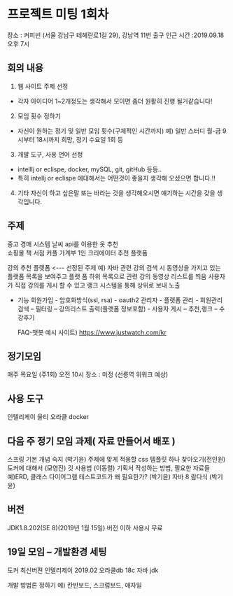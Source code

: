 # 프로젝트 미팅 1회차 
장소 : 커피빈 (서울 강남구 테헤란로1길 29), 강남역 11번 출구 인근
시간 :2019.09.18  오후 7시

## 회의 내용

1. 웹 사이트 주제 선정
- 각자 아이디어 1~2개정도는 생각해서 모이면 좀더 원활히 진행 될거같습니다!
2. 모임 횟수 정하기
- 자신이 원하는 정기 및 일반 모임 횟수(구체적인 시간까지)                예) 일반 스터디 월-금 9시부터 18시까지 희망, 정기 수요일 1회 등 
3. 개발 도구, 사용 언어 선정
- intelllj or eclispe, docker, mySQL, git, gitHub 등등..
- 특히 intellj or eclispe 에대해서는 어떤것이 좋을지 생각해 오셨으면 합니다.!!
4. 기타 자신이 하고 싶은말 또는 바라는 것을 생각해오시면 얘기하는 시간을 갖을 생각입니다.

## 주제
중고 경매 시스템
날씨 api를 이용한 옷 추천  
쇼핑몰
책 서점
커플 가계부
1인 크리에이터 추천 플랫폼

강의 추천 플랫폼 <--- 선정된 주제
예) 자바 관련 강의 검색 시 동영상을 가지고 있는 플랫폼 목록을 보여주고
플랫 폼 하위 목록으로 관련 강의 동영상 리스트를 띄움
사용자가 직접 강의를 게시 할 수 있고 랭크 시스템을 통해 상위로 보내 노출
 - 기능
    회원가입 - 암호화방식(ssl, rsa) - oauth2
    관리자 - 플랫폼 관리 - 회원관리
    검색 – 필터링 – 강의리스트 출력(플랫폼 정보포함) - 사용자 
    게시 – 추천,랭크 – 수강후기

    FAQ-챗봇
예시 사이트) https://www.justwatch.com/kr

## 정기모임
매주 목요일 (주1회)
오전 10시
장소 : 미정 (선릉역 위워크 예상)

## 사용 도구
인텔리제이 울티
오라클
docker

## 다음 주 정기 모임 과제( 자료 만들어서 배포 )
스프링 기본 개념 숙지 (박기윤)
주제에 맞게 적용할 css 템플릿 하나 찾아오기(전인원)
도커에 대해서 (모영진)
깃 사용법 (이동렬)
기획서 작성하는 방법, 필요한 자료들 예)ERD, 클래스 다이어그램
테스트코드가 왜 필요한가? (박기윤)
자바 8 람다식 (박기윤)  


## 버전
JDK1.8.202(SE 8)(2019년 1월 15일) 버전 이하 사용시 무료

## 19일 모임 – 개발환경 세팅
도커 최신버젼
인텔리제이 2019.02
오라클db 18c
자바 jdk 

개발 방법론 정하기 예) 칸반보드, 스크럼보드, 애자일